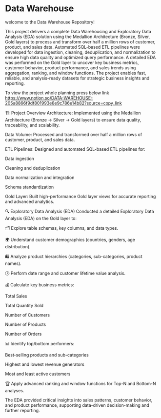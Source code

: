 # Data Warehouse 

welcome to the Data Warehouse Repository!

This project delivers a complete Data Warehousing and Exploratory Data Analysis (EDA) solution using the Medallion Architecture (Bronze, Silver, Gold layers) to process and transform over half a million rows of customer, product, and sales data. Automated SQL-based ETL pipelines were developed for data ingestion, cleaning, deduplication, and normalization to ensure high data quality and optimized query performance. A detailed EDA was performed on the Gold layer to uncover key business metrics, customer behavior, product performance, and sales trends using aggregation, ranking, and window functions. The project enables fast, reliable, and analysis-ready datasets for strategic business insights and reporting.

To view the project whole planning press below link
https://www.notion.so/DATA-WAREHOUSE-205a8866f9df801993e8e9c786e14b82?source=copy_link

🏗️ Project Overview
Architecture: Implemented using the Medallion Architecture (Bronze → Silver → Gold layers) to ensure data quality, traceability, and scalability.

Data Volume: Processed and transformed over half a million rows of customer, product, and sales data.

ETL Pipelines: Designed and automated SQL-based ETL pipelines for:

Data ingestion

Cleaning and deduplication

Data normalization and integration

Schema standardization

Gold Layer: Built high-performance Gold layer views for accurate reporting and advanced analytics.

🔍 Exploratory Data Analysis (EDA)
Conducted a detailed Exploratory Data Analysis (EDA) on the Gold layer to:

🗂️ Explore table schemas, key columns, and data types.

🌍 Understand customer demographics (countries, genders, age distribution).

🛍️ Analyze product hierarchies (categories, sub-categories, product names).

🕒 Perform date range and customer lifetime value analysis.

💰 Calculate key business metrics:

Total Sales

Total Quantity Sold

Number of Customers

Number of Products

Number of Orders

📊 Identify top/bottom performers:

Best-selling products and sub-categories

Highest and lowest revenue generators

Most and least active customers

🏆 Apply advanced ranking and window functions for Top-N and Bottom-N analyses.

The EDA provided critical insights into sales patterns, customer behavior, and product performance, supporting data-driven decision-making and further reporting.
